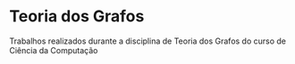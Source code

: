 # Teoria dos Grafos
Trabalhos realizados durante a disciplina de Teoria dos Grafos do curso de Ciência da Computação 
